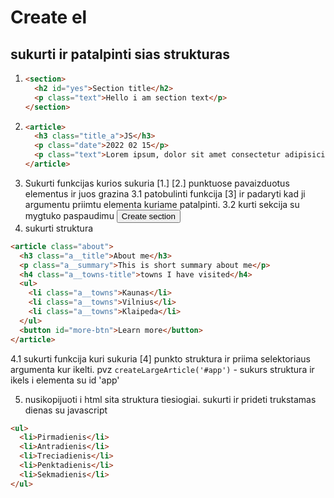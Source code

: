 # Create el

## sukurti ir patalpinti sias strukturas

1. ```html
   <section>
     <h2 id="yes">Section title</h2>
     <p class="text">Hello i am section text</p>
   </section>
   ```
2. ```html
   <article>
     <h3 class="title_a">JS</h3>
     <p class="date">2022 02 15</p>
     <p class="text">Lorem ipsum, dolor sit amet consectetur adipisicing elit. Similique, vel?</p>
   </article>
   ```
3. Sukurti funkcijas kurios sukuria [1.] [2.] punktuose pavaizduotus elementus ir juos grazina
   3.1 patobulinti funkcija [3] ir padaryti kad ji argumentu priimtu elementa kuriame patalpinti.
   3.2 kurti sekcija su mygtuko paspaudimu <button id="btn1">Create section</button>
4. sukurti struktura

```html
<article class="about">
  <h3 class="a__title">About me</h3>
  <p class="a__summary">This is short summary about me</p>
  <h4 class="a__towns-title">towns I have visited</h4>
  <ul>
    <li class="a__towns">Kaunas</li>
    <li class="a__towns">Vilnius</li>
    <li class="a__towns">Klaipeda</li>
  </ul>
  <button id="more-btn">Learn more</button>
</article>
```

4.1 sukurti funkcija kuri sukuria [4] punkto struktura ir priima selektoriaus argumenta kur ikelti.
pvz `createLargeArticle('#app')` - sukurs struktura ir ikels i elementa su id 'app'

5. nusikopijuoti i html sita struktura tiesiogiai. sukurti ir prideti trukstamas dienas su javascript

```html
<ul>
  <li>Pirmadienis</li>
  <li>Antradienis</li>
  <li>Treciadienis</li>
  <li>Penktadienis</li>
  <li>Sekmadienis</li>
</ul>
```
